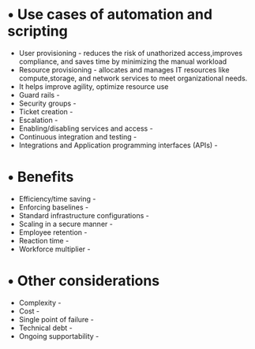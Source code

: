 # • Use cases of automation and scripting
- User provisioning - reduces the risk of unathorized access,improves compliance, and saves time by minimizing the manual workload
- Resource provisioning - allocates and manages IT resources like compute,storage, and network services to meet organizational needs.
- It helps improve agility, optimize resource use
- Guard rails -
- Security groups -
- Ticket creation -
- Escalation -
- Enabling/disabling services and access -
- Continuous integration and testing -
- Integrations and Application programming interfaces (APIs) -
# • Benefits
- Efficiency/time saving -
- Enforcing baselines -
- Standard infrastructure configurations -
- Scaling in a secure manner -
- Employee retention -
- Reaction time -
- Workforce multiplier -
# • Other considerations
- Complexity -
- Cost -
- Single point of failure -
- Technical debt -
- Ongoing supportability -
